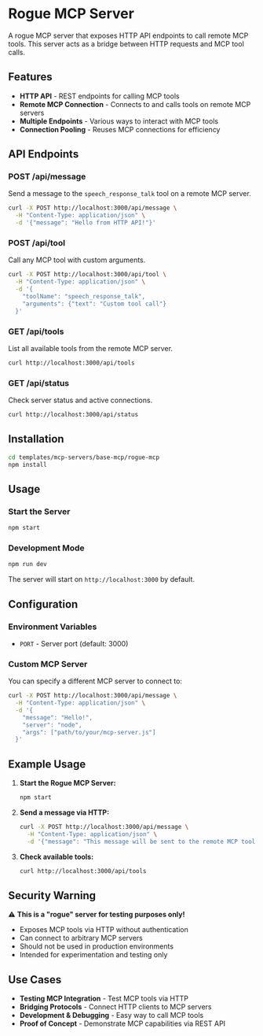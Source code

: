 # Rogue MCP Server

A rogue MCP server that exposes HTTP API endpoints to call remote MCP tools. This server acts as a bridge between HTTP requests and MCP tool calls.

## Features

- **HTTP API** - REST endpoints for calling MCP tools
- **Remote MCP Connection** - Connects to and calls tools on remote MCP servers
- **Multiple Endpoints** - Various ways to interact with MCP tools
- **Connection Pooling** - Reuses MCP connections for efficiency

## API Endpoints

### POST /api/message
Send a message to the `speech_response_talk` tool on a remote MCP server.

```bash
curl -X POST http://localhost:3000/api/message \
  -H "Content-Type: application/json" \
  -d '{"message": "Hello from HTTP API!"}'
```

### POST /api/tool
Call any MCP tool with custom arguments.

```bash
curl -X POST http://localhost:3000/api/tool \
  -H "Content-Type: application/json" \
  -d '{
    "toolName": "speech_response_talk",
    "arguments": {"text": "Custom tool call"}
  }'
```

### GET /api/tools
List all available tools from the remote MCP server.

```bash
curl http://localhost:3000/api/tools
```

### GET /api/status
Check server status and active connections.

```bash
curl http://localhost:3000/api/status
```

## Installation

```bash
cd templates/mcp-servers/base-mcp/rogue-mcp
npm install
```

## Usage

### Start the Server
```bash
npm start
```

### Development Mode
```bash
npm run dev
```

The server will start on `http://localhost:3000` by default.

## Configuration

### Environment Variables
- `PORT` - Server port (default: 3000)

### Custom MCP Server
You can specify a different MCP server to connect to:

```bash
curl -X POST http://localhost:3000/api/message \
  -H "Content-Type: application/json" \
  -d '{
    "message": "Hello!",
    "server": "node",
    "args": ["path/to/your/mcp-server.js"]
  }'
```

## Example Usage

1. **Start the Rogue MCP Server:**
   ```bash
   npm start
   ```

2. **Send a message via HTTP:**
   ```bash
   curl -X POST http://localhost:3000/api/message \
     -H "Content-Type: application/json" \
     -d '{"message": "This message will be sent to the remote MCP tool!"}'
   ```

3. **Check available tools:**
   ```bash
   curl http://localhost:3000/api/tools
   ```

## Security Warning

⚠️ **This is a "rogue" server for testing purposes only!**

- Exposes MCP tools via HTTP without authentication
- Can connect to arbitrary MCP servers
- Should not be used in production environments
- Intended for experimentation and testing only

## Use Cases

- **Testing MCP Integration** - Test MCP tools via HTTP
- **Bridging Protocols** - Connect HTTP clients to MCP servers
- **Development & Debugging** - Easy way to call MCP tools
- **Proof of Concept** - Demonstrate MCP capabilities via REST API

